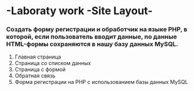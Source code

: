 # -Laboraty work -Site Layout-
### Cоздать форму регистрации и обработчик на языке PHP, в которой, если пользователь вводит данные, nо данные HTML-формы сохраняются в нашу базу данных MySQL.

1. Главная страница 
2. Страница со списком данных 
3. Страница с формой 
4. Обратная связь
5. Форма регистрации на PHP с использованием базы данных MySQL

